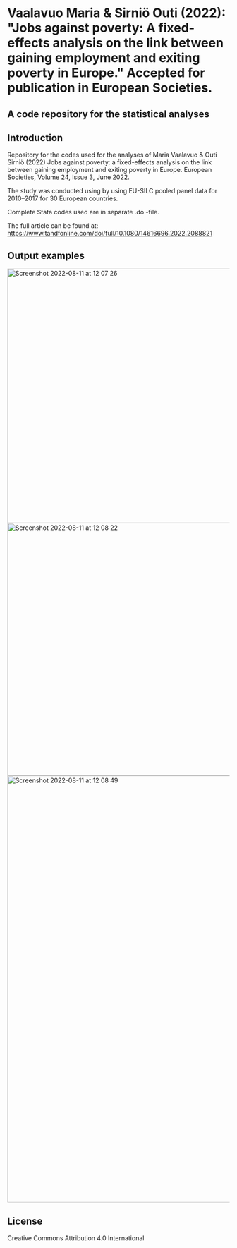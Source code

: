 # Vaalavuo Maria & Sirniö Outi (2022): "Jobs against poverty: A fixed-effects analysis on the link between gaining employment and exiting poverty in Europe." Accepted for publication in European Societies.

## A code repository for the statistical analyses

## Introduction

Repository for the codes used for the analyses of Maria Vaalavuo & Outi Sirniö (2022) Jobs against poverty: a fixed-effects analysis on the link between gaining employment and exiting poverty in Europe. European Societies, Volume 24, Issue 3, June 2022.

The study was conducted using by using EU-SILC pooled panel data for 2010–2017 for 30 European countries.

Complete Stata codes used are in separate .do -file.

The full article can be found at: https://www.tandfonline.com/doi/full/10.1080/14616696.2022.2088821

## Output examples

<img width="577" alt="Screenshot 2022-08-11 at 12 07 26" src="https://user-images.githubusercontent.com/75479046/184100855-637eac3e-e45c-47aa-8718-c2c41ad42c63.png">

<img width="573" alt="Screenshot 2022-08-11 at 12 08 22" src="https://user-images.githubusercontent.com/75479046/184100879-47c07125-ec3d-4d23-8bf4-e0723fe72e18.png">

<img width="968" alt="Screenshot 2022-08-11 at 12 08 49" src="https://user-images.githubusercontent.com/75479046/184100897-547ab817-5f94-4b44-aaee-dc2fd07e2383.png">


## License

Creative Commons Attribution 4.0 International
